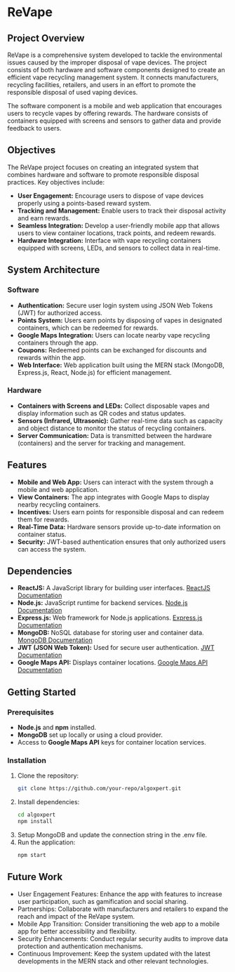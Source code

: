 # ReVape

## Project Overview

ReVape is a comprehensive system developed to tackle the environmental issues caused by the improper disposal of vape devices. The project consists of both hardware and software components designed to create an efficient vape recycling management system. It connects manufacturers, recycling facilities, retailers, and users in an effort to promote the responsible disposal of used vaping devices.

The software component is a mobile and web application that encourages users to recycle vapes by offering rewards. The hardware consists of containers equipped with screens and sensors to gather data and provide feedback to users.

## Objectives

The ReVape project focuses on creating an integrated system that combines hardware and software to promote responsible disposal practices. Key objectives include:
- **User Engagement:** Encourage users to dispose of vape devices properly using a points-based reward system.
- **Tracking and Management:** Enable users to track their disposal activity and earn rewards.
- **Seamless Integration:** Develop a user-friendly mobile app that allows users to view container locations, track points, and redeem rewards.
- **Hardware Integration:** Interface with vape recycling containers equipped with screens, LEDs, and sensors to collect data in real-time.

## System Architecture

### Software
- **Authentication:** Secure user login system using JSON Web Tokens (JWT) for authorized access.
- **Points System:** Users earn points by disposing of vapes in designated containers, which can be redeemed for rewards.
- **Google Maps Integration:** Users can locate nearby vape recycling containers through the app.
- **Coupons:** Redeemed points can be exchanged for discounts and rewards within the app.
- **Web Interface:** Web application built using the MERN stack (MongoDB, Express.js, React, Node.js) for efficient management.

### Hardware
- **Containers with Screens and LEDs:** Collect disposable vapes and display information such as QR codes and status updates.
- **Sensors (Infrared, Ultrasonic):** Gather real-time data such as capacity and object distance to monitor the status of recycling containers.
- **Server Communication:** Data is transmitted between the hardware (containers) and the server for tracking and management.

## Features
- **Mobile and Web App:** Users can interact with the system through a mobile and web application.
- **View Containers:** The app integrates with Google Maps to display nearby recycling containers.
- **Incentives:** Users earn points for responsible disposal and can redeem them for rewards.
- **Real-Time Data:** Hardware sensors provide up-to-date information on container status.
- **Security:** JWT-based authentication ensures that only authorized users can access the system.

## Dependencies

- **ReactJS:** A JavaScript library for building user interfaces. [ReactJS Documentation](https://react.dev/)
- **Node.js:** JavaScript runtime for backend services. [Node.js Documentation](https://nodejs.org/)
- **Express.js:** Web framework for Node.js applications. [Express.js Documentation](https://expressjs.com/)
- **MongoDB:** NoSQL database for storing user and container data. [MongoDB Documentation](https://www.mongodb.com/)
- **JWT (JSON Web Token):** Used for secure user authentication. [JWT Documentation](https://jwt.io/)
- **Google Maps API:** Displays container locations. [Google Maps API Documentation](https://developers.google.com/maps)

## Getting Started

### Prerequisites
- **Node.js** and **npm** installed.
- **MongoDB** set up locally or using a cloud provider.
- Access to **Google Maps API** keys for container location services.

### Installation

1. Clone the repository:
   ```bash
   git clone https://github.com/your-repo/algoxpert.git
2. Install dependencies:
   ```bash
   cd algoxpert
   npm install
3. Setup MongoDB and update the connection string in the .env file.
4. Run the application:
   ```bash
   npm start

## Future Work
- User Engagement Features: Enhance the app with features to increase user participation, such as gamification and social sharing.
- Partnerships: Collaborate with manufacturers and retailers to expand the reach and impact of the ReVape system.
- Mobile App Transition: Consider transitioning the web app to a mobile app for better accessibility and flexibility.
- Security Enhancements: Conduct regular security audits to improve data protection and authentication mechanisms.
- Continuous Improvement: Keep the system updated with the latest developments in the MERN stack and other relevant technologies.
